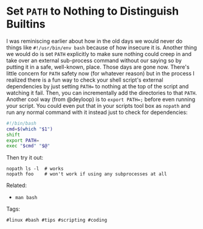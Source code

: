 # Set `PATH` to Nothing to Distinguish Builtins

I was reminiscing earlier about how in the old days we would never do
things like `#!/usr/bin/env bash` because of how insecure it is. Another
thing we would do is set `PATH` explicitly to make sure nothing could
creep in and take over an external sub-process command without our
saying so by putting it in a safe, well-known, place. Those days are
gone now. There's little concern for `PATH` safety now (for whatever
reason) but in the process I realized there is a fun way to check your
shell script's external dependencies by just setting `PATH=` to nothing
at the top of the script and watching it fail. Then, you can
incrementally add the directories to that `PATH`. Another cool way (from
@deyloop) is to `export PATH=;` before even running your script. You
could even put that in your scripts tool box as `nopath` and run any
normal command with it instead just to check for dependencies:

```sh
#!/bin/bash
cmd=$(which "$1")
shift
export PATH=
exec "$cmd" "$@"
```

Then try it out:

```
nopath ls -l  # works
nopath foo    # won't work if using any subprocesses at all
```

Related:

* `man bash`

Tags:

    #linux #bash #tips #scripting #coding
